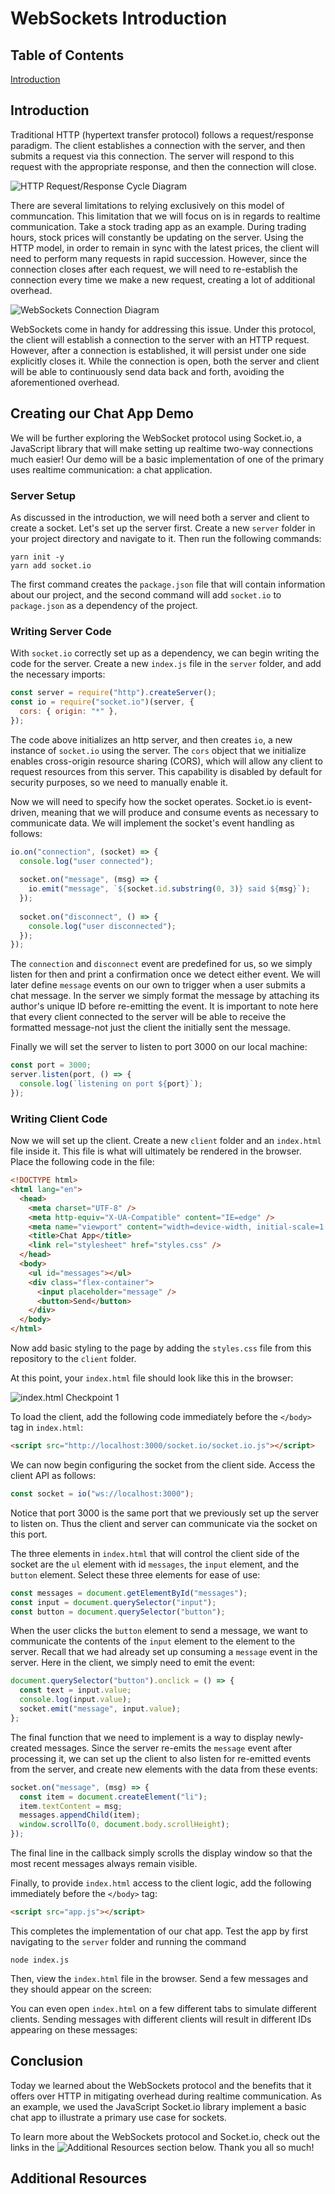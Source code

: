 # WebSockets Introduction
## Table of Contents

[Introduction](#introduction)

## Introduction

Traditional HTTP (hypertext transfer protocol) follows a request/response paradigm. The client establishes a connection with the server, and then submits a request via this connection. The server will respond to this request with the appropriate response, and then the connection will close. 

![HTTP Request/Response Cycle Diagram](images/http_process_explained.jpg)

There are several limitations to relying exclusively on this model of communcation. This limitation that we will focus on is in regards to realtime communication. Take a stock trading app as an example. During trading hours, stock prices will constantly be updating on the server. Using the HTTP model, in order to remain in sync with the latest prices, the client will need to perform many requests in rapid succession. However, since the connection closes after each request, we will need to re-establish the connection every time we make a new request, creating a lot of additional overhead.

![WebSockets Connection Diagram](images/Websocket_connection.png)

WebSockets come in handy for addressing this issue. Under this protocol, the client will establish a connection to the server with an HTTP request. However, after a connection is established, it will persist under one side explicitly closes it. While the connection is open, both the server and client will be able to continuously send data back and forth, avoiding the aforementioned overhead.

## Creating our Chat App Demo

We will be further exploring the WebSocket protocol using Socket.io, a JavaScript library that will make setting up realtime two-way connections much easier! Our demo will be a basic implementation of one of the primary uses realtime communication: a chat application.

### Server Setup

As discussed in the introduction, we will need both a server and client to create a socket. Let's set up the server first. Create a new ```server``` folder in your project directory and navigate to it. Then run the following commands:

```
yarn init -y
yarn add socket.io
```

The first command creates the ```package.json``` file that will contain information about our project, and the second command will add ```socket.io``` to ```package.json``` as a dependency of the project. 

### Writing Server Code

With ```socket.io``` correctly set up as a dependency, we can begin writing the code for the server. Create a new ```index.js``` file in the ```server``` folder, and add the necessary imports:

```javascript
const server = require("http").createServer();
const io = require("socket.io")(server, {
  cors: { origin: "*" },
});
```

The code above initializes an http server, and then creates ```io```, a new instance of ```socket.io``` using the server. The ```cors``` object that we initialize enables cross-origin resource sharing (CORS), which will allow any client to request resources from this server. This capability is disabled by default for security purposes, so we need to manually enable it. 

Now we will need to specify how the socket operates. Socket.io is event-driven, meaning that we will produce and consume events as necessary to communicate data. We will implement the socket's event handling as follows:

```javascript
io.on("connection", (socket) => {
  console.log("user connected");
  
  socket.on("message", (msg) => {
    io.emit("message", `${socket.id.substring(0, 3)} said ${msg}`);
  });
  
  socket.on("disconnect", () => {
    console.log("user disconnected");
  });
});
```

The ```connection``` and ```disconnect``` event are predefined for us, so we simply listen for then and print a confirmation once we detect either event. We will later define ```message``` events on our own to trigger when a user submits a chat message. In the server we simply format the message by attaching its author's unique ID before re-emitting the event. It is important to note here that every client connected to the server will be able to receive the formatted message-not just the client the initially sent the message.

Finally we will set the server to listen to port 3000 on our local machine:

```javascript
const port = 3000;
server.listen(port, () => {
  console.log(`listening on port ${port}`);
});
```

### Writing Client Code

Now we will set up the client. Create a new ```client``` folder and an ```index.html``` file inside it. This file is what will ultimately be rendered in the browser. Place the following code in the file:

```html
<!DOCTYPE html>
<html lang="en">
  <head>
    <meta charset="UTF-8" />
    <meta http-equiv="X-UA-Compatible" content="IE=edge" />
    <meta name="viewport" content="width=device-width, initial-scale=1.0" />
    <title>Chat App</title>
    <link rel="stylesheet" href="styles.css" />
  </head>
  <body>
    <ul id="messages"></ul>
    <div class="flex-container">
      <input placeholder="message" />
      <button>Send</button>
    </div>
  </body>
</html>
```

Now add basic styling to the page by adding the ```styles.css``` file from this repository to the ```client``` folder.

At this point, your ```index.html``` file should look like this in the browser:

![index.html Checkpoint 1](images/indexhtml-checkpoint1.png)

To load the client, add the following code immediately before the ```</body>``` tag in ```index.html```:

```html
<script src="http://localhost:3000/socket.io/socket.io.js"></script>
```

We can now begin configuring the socket from the client side. Access the client API as follows:

```javascript
const socket = io("ws://localhost:3000");
```

Notice that port 3000 is the same port that we previously set up the server to listen on. Thus the client and server can communicate via the socket on this port. 

The three elements in ```index.html``` that will control the client side of the socket are the ```ul``` element with id ```messages```, the ```input``` element, and the ```button``` element. Select these three elements for ease of use:

```javascript
const messages = document.getElementById("messages");
const input = document.querySelector("input");
const button = document.querySelector("button");
```

When the user clicks the ```button``` element to send a message, we want to communicate the contents of the ```input``` element to the element to the server. Recall that we had already set up consuming a ```message``` event in the server. Here in the client, we simply need to emit the event:

```javascript
document.querySelector("button").onclick = () => {
  const text = input.value;
  console.log(input.value);
  socket.emit("message", input.value);
};
```

The final function that we need to implement is a way to display newly-created messages. Since the server re-emits the ```message``` event after processing it, we can set up the client to also listen for re-emitted events from the server, and create new elements with the data from these events:

```javascript
socket.on("message", (msg) => {
  const item = document.createElement("li");
  item.textContent = msg;
  messages.appendChild(item);
  window.scrollTo(0, document.body.scrollHeight);
});
```

The final line in the callback simply scrolls the display window so that the most recent messages always remain visible.

Finally, to provide ```index.html``` access to the client logic, add the following immediately before the ```</body>``` tag:

```html
<script src="app.js"></script>
```

This completes the implementation of our chat app. Test the app by first navigating to the ```server``` folder and running the command

```node index.js```

Then, view the ```index.html``` file in the browser. Send a few messages and they should appear on the screen:

You can even open ```index.html``` on a few different tabs to simulate different clients. Sending messages with different clients will result in different IDs appearing on these messages:

## Conclusion
Today we learned about the WebSockets protocol and the benefits that it offers over HTTP in mitigating overhead during realtime communication. As an example, we used the JavaScript Socket.io library implement a basic chat app to illustrate a primary use case for sockets.

To learn more about the WebSockets protocol and Socket.io, check out the links in the ![Additional Resources](additional-resources) section below. Thank you all so much!

## Additional Resources

